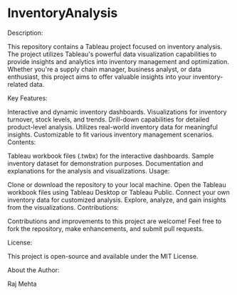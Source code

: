 # InventoryAnalysis
Description:

This repository contains a Tableau project focused on inventory analysis. The project utilizes Tableau's powerful data visualization capabilities to provide insights and analytics into inventory management and optimization. Whether you're a supply chain manager, business analyst, or data enthusiast, this project aims to offer valuable insights into your inventory-related data.

Key Features:

Interactive and dynamic inventory dashboards.
Visualizations for inventory turnover, stock levels, and trends.
Drill-down capabilities for detailed product-level analysis.
Utilizes real-world inventory data for meaningful insights.
Customizable to fit various inventory management scenarios.
Contents:

Tableau workbook files (.twbx) for the interactive dashboards.
Sample inventory dataset for demonstration purposes.
Documentation and explanations for the analysis and visualizations.
Usage:

Clone or download the repository to your local machine.
Open the Tableau workbook files using Tableau Desktop or Tableau Public.
Connect your own inventory data for customized analysis.
Explore, analyze, and gain insights from the visualizations.
Contributions:

Contributions and improvements to this project are welcome! Feel free to fork the repository, make enhancements, and submit pull requests.

License:

This project is open-source and available under the MIT License.

About the Author:

Raj Mehta
